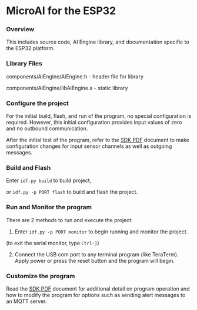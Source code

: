 # MicroAI for the ESP32


### Overview
This includes source code, AI Engine library, and documentation specific to the ESP32 platform.



### Library Files
  components/AiEngine/AiEngine.h	- header file for library
  
  components/AiEngine/libAiEngine.a	- static library



### Configure the project

For the initial build, flash, and run of the program, no special configuration is required.  However, this initial configuration provides input values of zero and no outbound communication.  

After the initial test of the program, refer to the [SDK PDF](https://github.com/ONE-Tech-Inc/MicroAI-Atom-ESP32/edit/master/APM/microAI%20ESP32%20APM%20SDK%20Version%201.0.pdf) document to make configuration changes for input sensor channels as well as outgoing messages.



### Build and Flash

Enter `idf.py build` to build project, 

or `idf.py -p PORT flash` to build and flash the project.



### Run and Monitor the program

There are 2 methods to run and execute the project:

1. Enter `idf.py -p PORT monitor` to begin running and monitor the project.

  (to exit the serial monitor, type ``Ctrl-]``)

2. Connect the USB com port to any terminal program (like TeraTerm).  Apply power or press the reset button and the program will begin.



### Customize the program

Read the [SDK PDF](https://github.com/ONE-Tech-Inc/MicroAI-Atom-ESP32/edit/master/APM/microAI%20ESP32%20APM%20SDK%20Version%201.0.pdf) document for additional detail on program operation and how to modify the program for options such as sending alert messages to an MQTT server.

